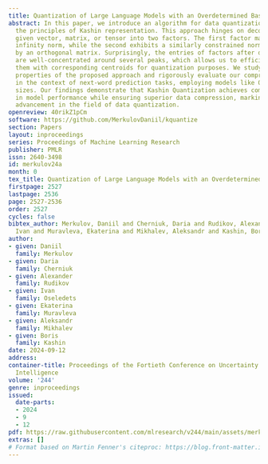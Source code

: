 ```yaml
---
title: Quantization of Large Language Models with an Overdetermined Basis
abstract: In this paper, we introduce an algorithm for data quantization based on
  the principles of Kashin representation. This approach hinges on decomposing any
  given vector, matrix, or tensor into two factors. The first factor maintains a small
  infinity norm, while the second exhibits a similarly constrained norm when multiplied
  by an orthogonal matrix. Surprisingly, the entries of factors after decomposition
  are well-concentrated around several peaks, which allows us to efficiently replace
  them with corresponding centroids for quantization purposes. We study the theoretical
  properties of the proposed approach and rigorously evaluate our compression algorithm
  in the context of next-word prediction tasks, employing models like OPT of varying
  sizes. Our findings demonstrate that Kashin Quantization achieves competitive quality
  in model performance while ensuring superior data compression, marking a significant
  advancement in the field of data quantization.
openreview: 40rikZ1pCm
software: https://github.com/MerkulovDaniil/kquantize
section: Papers
layout: inproceedings
series: Proceedings of Machine Learning Research
publisher: PMLR
issn: 2640-3498
id: merkulov24a
month: 0
tex_title: Quantization of Large Language Models with an Overdetermined Basis
firstpage: 2527
lastpage: 2536
page: 2527-2536
order: 2527
cycles: false
bibtex_author: Merkulov, Daniil and Cherniuk, Daria and Rudikov, Alexander and Oseledets,
  Ivan and Muravleva, Ekaterina and Mikhalev, Aleksandr and Kashin, Boris
author:
- given: Daniil
  family: Merkulov
- given: Daria
  family: Cherniuk
- given: Alexander
  family: Rudikov
- given: Ivan
  family: Oseledets
- given: Ekaterina
  family: Muravleva
- given: Aleksandr
  family: Mikhalev
- given: Boris
  family: Kashin
date: 2024-09-12
address:
container-title: Proceedings of the Fortieth Conference on Uncertainty in Artificial
  Intelligence
volume: '244'
genre: inproceedings
issued:
  date-parts:
  - 2024
  - 9
  - 12
pdf: https://raw.githubusercontent.com/mlresearch/v244/main/assets/merkulov24a/merkulov24a.pdf
extras: []
# Format based on Martin Fenner's citeproc: https://blog.front-matter.io/posts/citeproc-yaml-for-bibliographies/
---
```

